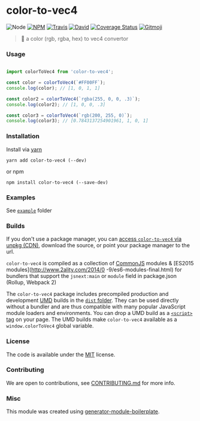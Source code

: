 # color-to-vec4

![Node](https://img.shields.io/node/v/color-to-vec4.svg?style=flat-square)
[![NPM](https://img.shields.io/npm/v/color-to-vec4.svg?style=flat-square)](https://www.npmjs.com/package/color-to-vec4)
[![Travis](https://img.shields.io/travis/duivvv/color-to-vec4/master.svg?style=flat-square)](https://travis-ci.org/duivvv/color-to-vec4)
[![David](https://img.shields.io/david/duivvv/color-to-vec4.svg?style=flat-square)](https://david-dm.org/duivvv/color-to-vec4)
[![Coverage Status](https://img.shields.io/coveralls/duivvv/color-to-vec4.svg?style=flat-square)](https://coveralls.io/github/duivvv/color-to-vec4)
[![Gitmoji](https://img.shields.io/badge/gitmoji-%20😜%20😍-FFDD67.svg?style=flat-square)](https://gitmoji.carloscuesta.me/)

> :white_square_button: a color (rgb, rgba, hex) to vec4 convertor

### Usage

```js

import colorToVec4 from 'color-to-vec4';

const color = colorToVec4(`#FF00FF`);
console.log(color); // [1, 0, 1, 1]

const color2 = colorToVec4(`rgba(255, 0, 0, .3)`);
console.log(color2); // [1, 0, 0, .3]

const color3 = colorToVec4(`rgb(200, 255, 0)`);
console.log(color3); // [0.7843137254901961, 1, 0, 1]

```

### Installation

Install via [yarn](https://github.com/yarnpkg/yarn)

	yarn add color-to-vec4 (--dev)

or npm

	npm install color-to-vec4 (--save-dev)

### Examples

See [`example`](example/script.js) folder

### Builds

If you don't use a package manager, you can [access `color-to-vec4` via unpkg (CDN)](https://unpkg.com/color-to-vec4/), download the source, or point your package manager to the url.

`color-to-vec4` is compiled as a collection of [CommonJS](http://webpack.github.io/docs/commonjs.html) modules & [ES2015 modules](http://www.2ality.com/2014/0
  -9/es6-modules-final.html) for bundlers that support the `jsnext:main` or `module` field in package.json (Rollup, Webpack 2)

The `color-to-vec4` package includes precompiled production and development [UMD](https://github.com/umdjs/umd) builds in the [`dist` folder](https://unpkg.com/color-to-vec4/dist/). They can be used directly without a bundler and are thus compatible with many popular JavaScript module loaders and environments. You can drop a UMD build as a [`<script>` tag](https://unpkg.com/color-to-vec4) on your page. The UMD builds make `color-to-vec4` available as a `window.colorToVec4` global variable.

### License

The code is available under the [MIT](LICENSE) license.

### Contributing

We are open to contributions, see [CONTRIBUTING.md](CONTRIBUTING.md) for more info.

### Misc

This module was created using [generator-module-boilerplate](https://github.com/duivvv/generator-module-boilerplate).
